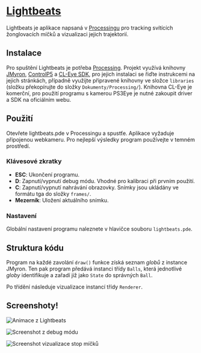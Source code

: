 # [Lightbeats](http://www.lightbeats.cz/)

Lightbeats je aplikace napsaná v [Processingu](https://processing.org/) pro tracking svítících žonglovacích míčků a vizualizaci jejich trajektorií.

## Instalace
Pro spuštění Lightbeats je potřeba [Processing](https://processing.org/download/?processing). Projekt využívá knihovny [JMyron](http://webcamxtra.sourceforge.net/download.shtml), [ControlP5](http://www.sojamo.de/libraries/controlP5/) a [CL-Eye SDK](https://codelaboratories.com/about/), pro jejich instalaci se řiďte instrukcemi na jejich stránkách, případně využijte připravené knihovny ve složce `libraries` (složku překopírujte do složky `Dokumenty/Processing/`). Knihovna CL-Eye je komerční, pro použití programu s kamerou PS3Eye je nutné zakoupit driver a SDK na oficiálním webu.

## Použití
Otevřete lightbeats.pde v Processingu a spustťe. Aplikace vyžaduje připojenou webkameru. Pro nejlepší výsledky program používejte v temném prostředí.

### Klávesové zkratky
* **ESC**: Ukončení programu.
* **D**: Zapnutí/vypnutí debug módu. Vhodné pro kalibraci při prvním použití.
* **C**: Zapnutí/vypnutí nahrávání obrazovky. Snímky jsou ukládány ve formátu tga do složky `frames/`.
* **Mezerník**: Uložení aktuálního snímku.

### Nastavení
Globální nastavení programu naleznete v hlavičce souboru `lightbeats.pde`.

## Struktura kódu
Program na každé zavolání `draw()` funkce získá seznam _globů_ z instance JMyron. Ten pak program předává instanci třídy `Balls`, která jednotlivé _globy_ identifikuje a zařadí již jako `State` do správných `Ball`.

Po třídění následuje vizualizace instancí třídy `Renderer`.

## Screenshoty!
![Animace z Lightbeats](http://kukas.homenet.org/lightbeats/animated.gif "Kachny!")

![Screenshot z debug módu](http://kukas.homenet.org/lightbeats/debug.jpg "Debug mód")

![Screenshot vizualizace stop míčků](http://kukas.homenet.org/lightbeats/snail.jpg "Vizualizace stop")
